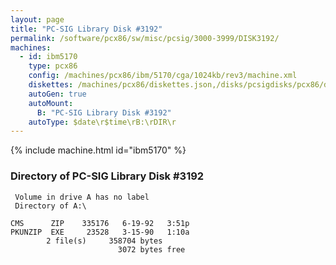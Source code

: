 ```yaml
---
layout: page
title: "PC-SIG Library Disk #3192"
permalink: /software/pcx86/sw/misc/pcsig/3000-3999/DISK3192/
machines:
  - id: ibm5170
    type: pcx86
    config: /machines/pcx86/ibm/5170/cga/1024kb/rev3/machine.xml
    diskettes: /machines/pcx86/diskettes.json,/disks/pcsigdisks/pcx86/diskettes.json
    autoGen: true
    autoMount:
      B: "PC-SIG Library Disk #3192"
    autoType: $date\r$time\rB:\rDIR\r
---
```


{% include machine.html id="ibm5170" %}

### Directory of PC-SIG Library Disk #3192

     Volume in drive A has no label
     Directory of A:\

    CMS      ZIP    335176   6-19-92   3:51p
    PKUNZIP  EXE     23528   3-15-90   1:10a
            2 file(s)     358704 bytes
                            3072 bytes free

